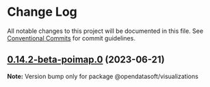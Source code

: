 # Change Log

All notable changes to this project will be documented in this file.
See [Conventional Commits](https://conventionalcommits.org) for commit guidelines.

## [0.14.2-beta-poimap.0](https://github.com/opendatasoft/ods-dataviz-sdk/compare/@opendatasoft/visualizations@0.14.1...@opendatasoft/visualizations@0.14.2-beta-poimap.0) (2023-06-21)

**Note:** Version bump only for package @opendatasoft/visualizations
